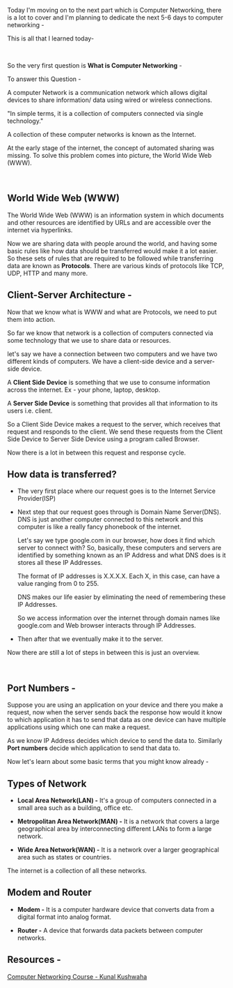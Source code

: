 Today I'm moving on to the next part which is Computer Networking, there is a lot to cover and I'm planning to dedicate the next 5-6 days to computer networking - 

This is all that I learned today-

<br>

So the very first question is **What is Computer Networking** -

To answer this Question -

A computer Network is a communication network which allows digital devices to share information/ data using wired or wireless connections.

"In simple terms, it is a collection of computers connected via single technology."

A collection of these computer networks is known as the Internet.

At the early stage of the internet, the concept of automated sharing was missing. To solve this problem comes into picture, the World Wide Web (WWW).

<br>

## World Wide Web (WWW)

The World Wide Web (WWW) is an information system in which documents and other resources are identified by URLs and are accessible over the internet via hyperlinks.

Now we are sharing data with people around the world, and having some basic rules like how data should be transferred would make it a lot easier. So these sets of rules that are required to be followed while transferring data are known as **Protocols**. There are various kinds of protocols like TCP, UDP, HTTP and many more.


## Client-Server Architecture -

Now that we know what is WWW and what are Protocols, we need to put them into action.

So far we know that network is a collection of computers connected via some technology that we use to share data or resources.

let's say we have a connection between two computers and we have two different kinds of computers. We have a client-side device and a server-side device.

A **Client Side Device** is something that we use to consume information across the internet. Ex - your phone, laptop, desktop.

A **Server Side Device** is something that provides all that information to its users i.e. client.


So a Client Side Device makes a request to the server, which receives that request and responds to the client.
We send these requests from the Client Side Device to Server Side Device using a program called Browser.

Now there is a lot in between this request and response cycle. 

## How data is transferred?

- The very first place where our request goes is to the Internet Service Provider(ISP)

- Next step that our request goes through is Domain Name Server(DNS). DNS is just another computer connected to this network and this computer is like a really fancy phonebook of the internet.

    Let's say we type google.com in our browser, how does it find which server to connect with? So, basically, these computers and servers are identified by something known as an IP Address and what DNS does is it stores all these IP Addresses. 
    
    The format of IP addresses is X.X.X.X. Each X, in this case, can have a value ranging from 0 to 255.
    
     DNS makes our life easier by eliminating the need of remembering these IP Addresses.

    So we access information over the internet through domain names like google.com and Web browser interacts through IP Addresses.


- Then after that we eventually make it to the server.


Now there are still a lot of steps in between this is just an overview.

<br>

## Port Numbers -

Suppose you are using an application on your device and there you make a request, now when the server sends back the response how would it know to which application it has to send that data as one device can have multiple applications using which one can make a request.

As we know IP Address decides which device to send the data to. Similarly **Port numbers** decide which application to send that data to.

Now let's learn about some basic terms that you might know already - 

## Types of Network

- **Local Area Network(LAN) -** It's a group of computers connected in a small area such as a building, office etc.

- **Metropolitan Area Network(MAN) -** It is a network that covers a large geographical area by interconnecting different LANs to form a large network.

- **Wide Area Network(WAN) -** It is a network over a larger geographical area such as states or countries.

The internet is a collection of all these networks.

## Modem and Router

- **Modem -** It is a computer hardware device that converts data from a digital format into analog format.

- **Router -** A device that forwards data packets between computer networks.


## Resources -

[Computer Networking Course - Kunal Kushwaha](https://www.youtube.com/watch?v=IPvYjXCsTg8&t=7s)
















